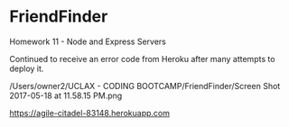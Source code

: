 # FriendFinder
Homework 11 - Node and Express Servers

Continued to receive an error code from Heroku after many attempts to deploy it.

/Users/owner2/UCLAX - CODING BOOTCAMP/FriendFinder/Screen Shot 2017-05-18 at 11.58.15 PM.png

https://agile-citadel-83148.herokuapp.com